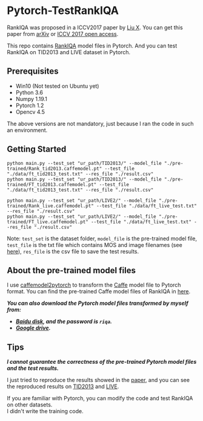 # Pytorch-TestRankIQA
RankIQA was proposed in a ICCV2017 paper by [Liu X](https://github.com/xialeiliu). You can get this paper from [arXiv](https://arxiv.org/abs/1707.08347v1) or [ICCV 2017 open access](https://openaccess.thecvf.com/content_iccv_2017/html/Liu_RankIQA_Learning_From_ICCV_2017_paper.html).

This repo contains [RankIQA](https://github.com/xialeiliu/RankIQA) model files in Pytorch. And you can test RankIQA on TID2013 and LIVE dataset in Pytorch.

## Prerequisites
* Win10 (Not tested on Ubuntu yet)
* Python 3.6
* Numpy 1.19.1
* Pytorch 1.2
* Opencv 4.5

The above versions are not mandatory, just because I ran the code in such an environment.

## Getting Started
```
python main.py --test_set "ur_path/TID2013/" --model_file "./pre-trained/Rank_tid2013.caffemodel.pt" --test_file "./data/ft_tid2013_test.txt" --res_file "./result.csv"
python main.py --test_set "ur_path/TID2013/" --model_file "./pre-trained/FT_tid2013.caffemodel.pt" --test_file "./data/ft_tid2013_test.txt" --res_file "./result.csv"

python main.py --test_set "ur_path/LIVE2/" --model_file "./pre-trained/Rank_live.caffemodel.pt" --test_file "./data/ft_live_test.txt" --res_file "./result.csv"
python main.py --test_set "ur_path/LIVE2/" --model_file "./pre-trained/FT_live.caffemodel.pt" --test_file "./data/ft_live_test.txt" --res_file "./result.csv"
```
Note: ```test_set``` is the dataset folder, ```model_file``` is the pre-trained model file, ```test_file``` is the txt file which contains MOS and image filenames (see [here](data/)), ```res_file``` is the csv file to save the test results.

## About the pre-trained model files
I use [caffemodel2pytorch](https://github.com/vadimkantorov/caffemodel2pytorch) to transform the [Caffe](http://caffe.berkeleyvision.org/) model file to Pytorch format.
You can find the pre-trained Caffe model files of RankIQA in [here](https://github.com/xialeiliu/RankIQA/tree/master/pre-trained).

***You can also download the Pytorch model files transformed by myself from:***

- ***[Baidu disk](https://pan.baidu.com/s/1HjYFypg-RWE-W-TvNQ-02A), and the password is ```riqa```.***
- ***[Google drive](https://drive.google.com/drive/folders/1OQ0IQrWoricMhaIyfwqsJVlYpXHKPP1z).***

## Tips
***I cannot guarantee the correctness of the pre-trained Pytorch model files and the test results.***

I just tried to reproduce the results showed in the [paper](https://openaccess.thecvf.com/content_iccv_2017/html/Liu_RankIQA_Learning_From_ICCV_2017_paper.html),
and you can see the reproduced results on [TID2013](https://github.com/YunanZhu/Pytorch-TestRankIQA/blob/main/results%20of%20RankIQA%20on%20LIVE.xlsx) and [LIVE](https://github.com/YunanZhu/Pytorch-TestRankIQA/blob/main/results%20of%20RankIQA%20on%20TID2013.xlsx).

If you are familiar with Pytorch, you can modify the code and test RankIQA on other datasets.  
I didn't write the training code.
